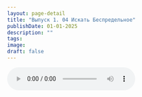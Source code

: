 ```yaml
---
layout: page-detail
title: "Выпуск 1. 04 Искать Беспредельное"
publishDate: 01-01-2025
description: ""
tags:
image:
draft: false
---
```


<audio title=" - Выпуск 1. 04 Искать Беспредельное.mp3" src="/upload/iblock/269/2690c4dad0a81f080b18eff9e3ca0d1f.mp3" controls=""></audio>

  

